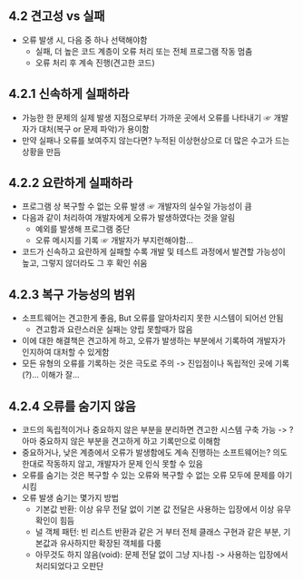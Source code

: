 ## 4.2 견고성 vs 실패
- 오류 발생 시, 다음 중 하나 선택해야함
  - 실패, 더 높은 코드 계층이 오류 처리 또는 전체 프로그램 작동 멈춤
  - 오류 처리 후 계속 진행(견고한 코드)

## 4.2.1 신속하게 실패하라
- 가능한 한 문제의 실제 발생 지점으로부터 가까운 곳에서 오류를 나타내기 ☞ 개발자가 대처(복구 or 문제 파악)가 용이함
- 만약 실패나 오류를 보여주지 않는다면? 누적된 이상현상으로 더 많은 수고가 드는 상황을 만듬

## 4.2.2 요란하게 실패하라
- 프로그램 상 복구할 수 없는 오류 발생 ☞ 개발자의 실수일 가능성이 큼
- 다음과 같이 처리하여 개발자에게 오류가 발생하였다는 것을 알림
  - 예외를 발생해 프로그램 중단
  - 오류 메시지를 기록 ☞ 개발자가 부지런해야함...
- 코드가 신속하고 요란하게 실패할 수록 개발 및 테스트 과정에서 발견할 가능성이 높고, 그렇지 않더라도 그 후 확인 쉬움

## 4.2.3 복구 가능성의 범위
- 소프트웨어는 견고한게 좋음, But 오류를 알아차리지 못한 시스템이 되어선 안됨
  - 견고함과 요란스러운 실패는 양립 못할때가 많음
- 이에 대한 해결책은 견고하게 하고, 오류가 발생하는 부분에서 기록하여 개발자가 인지하여 대처할 수 있게함
- 모든 유형의 오류를 기록하는 것은 극도로 주의 -> 진입점이나 독립적인 곳에 기록(?)... 이해가 잘...

## 4.2.4 오류를 숨기지 않음
- 코드의 독립적이거나 중요하지 않은 부분을 분리하면 견고한 시스템 구축 가능 -> ? 아마 중요하지 않은 부분을 견고하게 하고 기록만으로 이해함
- 중요하거나, 낮은 계층에서 오류가 발생함에도 계속 진행하는 소프트웨어는? 의도한대로 작동하지 않고, 개발자가 문제 인식 못할 수 있음
- 오류를 숨기는 것은 복구할 수 있는 오류와 복구할 수 없는 오류 모두에 문제를 야기시킴
- 오류 발생 숨기는 몇가지 방법
  - 기본값 반환: 이상 유무 전달 없이 기본 값 전달은 사용하는 입장에서 이상 유무 확인이 힘듬
  - 널 객체 패턴: 빈 리스트 반환과 같은 거 부터 전체 클래스 구현과 같은 부분, 기본값과 유사하지만 확장된 객체를 다룸
  - 아무것도 하지 않음(void): 문제 전달 없이 그냥 지나침 -> 사용하는 입장에서 처리되었다고 오판단
